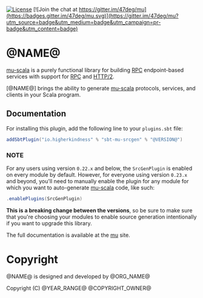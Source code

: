 [comment]: <> (Don't edit this file!)
[comment]: <> (It is automatically updated after every release of https://github.com/47degrees/.github)
[comment]: <> (If you want to suggest a change, please open a PR or issue in that repository)

[![License](https://img.shields.io/badge/license-Apache%202-blue.svg)](https://raw.githubusercontent.com/higherkindness/mu-scala/master/LICENSE) 
[![Join the chat at https://gitter.im/47deg/mu](https://badges.gitter.im/47deg/mu.svg)](https://gitter.im/47deg/mu?utm_source=badge&utm_medium=badge&utm_campaign=pr-badge&utm_content=badge)

# @NAME@

[mu-scala] is a purely functional library for building [RPC] endpoint-based services with support for [RPC] and [HTTP/2].

[@NAME@] brings the ability to generate [mu-scala] protocols, services, and clients in your Scala program.

## Documentation

For installing this plugin, add the following line to your `plugins.sbt` file:

```sbt mdoc:silent
addSbtPlugin("io.higherkindness" % "sbt-mu-srcgen" % "@VERSION@")
```

### NOTE

For any users using version `0.22.x` and below, the `SrcGenPlugin` is enabled on every module by default.  However, for everyone using 
version `0.23.x` and beyond, you'll need to manually enable the plugin for any module for which you want to 
auto-generate [mu-scala] code, like such:

```sbt mdoc:silent
.enablePlugins(SrcGenPlugin)
```

**This is a breaking change between the versions**, so be sure to make sure that you're choosing your modules to enable source generation
intentionally if you want to upgrade this library.

The full documentation is available at the [mu](https://higherkindness.github.io/mu-scala/guides/generate-sources-from-idl) site.

[RPC]: https://en.wikipedia.org/wiki/Remote_procedure_call
[HTTP/2]: https://http2.github.io/
[gRPC]: https://grpc.io/
[mu-scala]: https://higherkindness.github.io/mu-scala/

# Copyright

@NAME@ is designed and developed by @ORG_NAME@

Copyright (C)  @YEAR_RANGE@ @COPYRIGHT_OWNER@
